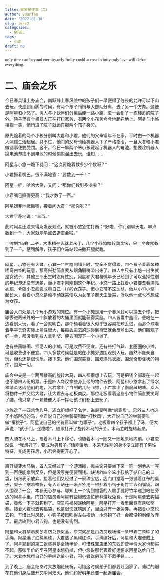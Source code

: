 ```yaml
---
title: 零零星往事（二）
author: yuanfan
date: '2022-01-10'
slug: zero2
categories:
  - NOVEL
tags:
  - 小说
draft: no
---
```


<font face="微软雅黑">only time can beyond eternity.only finity could across infinity.only love will defeat everything.

<!--more-->

# 二、庙会之乐

今日春风镇上办庙会，南跃峰上春风院中的孩子们一早便得了院长的允许可以下山去玩。快走到山脚的时候，有两个孩子悄悄与大部队分离，去了另一个方向。这便是阿星和小悠了。两人与小伙伴们分离后便一路小跑，没一会到了一栋楼房的院子外。院子里有个机器人正在打扫家务，有两个小孩苦兮兮地跪在地上。阿星与小悠相视一笑，悄悄进了院子就跪在那两个孩子身旁。

原先跪着的两个小孩分别叫大君和小君，他们的父母常年不在家，平时由一个机器人照顾生活起居。只不过，他们的父母也给机器人下了严格指令，一旦大君和小君做错事便要受罚。这不，今日一早两个笨小孩藏起了机器人的电池，想要趁机器人换电池却找不到电池的时候偷偷溜出去玩，谁知……

阿星与小悠一跪下就问：“这次要跪着数多少个数呀？”

小君撅着嘴巴，很不满地答：“要数到一千！”

阿星一听，哈哈大笑，又问：“那你们数到多少啦？”

小君嘴巴撅得更高：“我才数了一百。”

阿星嫌弃地撇撇嘴，接着问大君：“那你呢？”

大君平静地说：“三百。”

此时阿星还没来得及发表观点，就被小悠急忙打断：“好啦，你们别聊天啦。早点数到一千，大家就能早点去逛庙会啦。”

一听到“庙会”二字，大家精神头就上来了，几个小孩暗暗较劲比快，只一小会就数到了一千。惩罚解除，孩子们立马站起来撒开腿就跑。

------

阿星、小悠还有大君、小君一口气跑到镇上时，完全不觉得累。四个孩子看着各种稀奇古怪的玩意，那高兴劲简直要从眼角眉梢溢出来了。四人中只有小悠一出生就是女孩子，其他三个出生时没有性别，阿星和大君稍微年长已经到了可以选择性别的年纪却还没有选定，而小君才刚刚到这个年纪。小悠一路上拉着小君要去看漂亮衣服，希望小君能变成和自己一样的女孩子。但小君可不这么想，他从小和小悠一起长大，看着小悠总是动不动就哭便以为女孩子都天生爱哭，所以他一点也不想成为女孩。

庙会入口处是几个玩小游戏的摊位。有一个小摊是用一个春风钱可以换五个球，把球丢进两米外的一个斜放着的大桶里面就能获得奖励。四人皆囊中羞涩，便站在一边看别人玩，看了一会就明白，那个桶看着很大似乎很容易把球丢进，而那个球看着平平无奇实际上弹性很大，每每丢进去的球碰到桶壁就会反弹出来。他们围观了好一会，都没看到有人拿到奖，便去围观下一个小摊了。

也有些画糖画、捏泥人的小摊，可是收费不便宜，还有些打气球、套圈圈的小摊，可是收费也不便宜。四人多数时候就是站在小摊旁边围观别人玩，虽然不能亲自玩，但也还是很快乐。接下来，他们围观美食、围观漂亮衣服、围观奇形怪状的物件，围观一切。

庙会中央是一个两层楼高的旋转木马，四人都很想上去玩，可是把钱全部凑在一起也不够四人份的票。于是四人商议拿些身上带的物件去换，阿星和小悠拿出了绿水和晴柔送给他们的笔，大君拿出了自制的几柄飞镖，小君拿出了偷偷藏的糖。众人将物件一并交给大君，让大君去与老板商议。那位老板看着这些小物件简直要笑弯了腰，他只拿了一颗糖便大手一挥让孩子们都上去玩了。

小悠选了一匹紫色的马，还立即想好了名字，说是要叫做“飒露紫”。另外三人也选了小悠附近的马，小君说自己的坐骑要叫做“打秋风”，大君说自己的坐骑要叫做“撂挑子”，阿星说自己的坐骑要叫做“尥蹶子”。老板看四个孩子都上了马，便大声说：“孩子们，坐稳啦”，随即打开了旋转木马的开关，木马立时旋转起来。

四人骑在木马上，随着木马上下移动，也随着木马一圈又一圈地原地向前。小君忽然说：“我想好了，要成为男孩子。”话刚落地，本来无性别的身体便立即有了男性特征。变成男孩后，小君笑得更开心了。

------

离开旋转木马后，四人又经过了一个游戏摊，摊主说只要坐下来一笔一划地从一写到一百便能拿到奖品，但是没写完便要罚钱。缺钱的四个笨小孩掂了掂自己的口袋，纷纷表示放弃。接着他们又经过了一家珠宝店，店门口摆着一张铺着红布的桌子，桌子上摆着福袋，有人正站在一米开外用一根挂着小钩子的竹竿去钩福袋。四人围观了一会，本都无心参与。哪知上一个钩到福袋的人顺手就将竹竿递到站在旁边的阿星手里，门口的店员看阿星有些疑惑连忙解释游戏免费。于是阿星便去钩福袋，竟然一下子就钩到了。店员将福袋递给阿星，阿星打开一看里面竟有两张奖券。接着大君也去钩福袋，也是很快就钩到了，里面只有一张奖券。再接着小悠也去钩，可惜此时风起，小钩子被风吹得左右摆动，小悠钩了好一会都没钩到便放弃了。最后轮到小君去钩，也是没有钩到。

阿星和大君拿着奖券进店兑换奖品，原来奖品是由店员现场编一条带着三颗珠子的手绳，阿星选了红绳黑珠，大君选了黑绳红珠。手绳编好后，阿星和大君便戴上了。阿星拿到的第二张奖券是全场半价，可惜珠宝店里的东西即使半价大家也都买不起。那张半价的奖券阿星本想扔掉，但小悠说那代表着好运便求阿星送给自己了。大君本想将自己的手绳送给小君，可小君说男孩子不戴手绳……

到了晚上，庙会结束时大放烟花庆祝，可惜这时候孩子们都要赶回家了。灿烂的烟花在他们身后盛开又瞬间熄灭，他们约好明年还要一起逛庙会。

